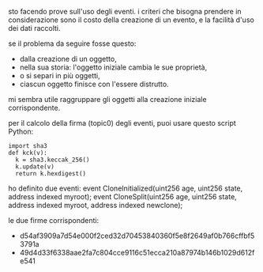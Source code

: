 sto facendo prove sull'uso degli eventi. i criteri che bisogna prendere in considerazione sono il costo della creazione di un evento, e la facilità d'uso dei dati raccolti.

se il problema da seguire fosse questo:
* dalla creazione di un oggetto, 
* nella sua storia: l'oggetto iniziale cambia le sue proprietà,
* o si separi in più oggetti,
* ciascun oggetto finisce con l'essere distrutto.

mi sembra utile raggruppare gli oggetti alla creazione iniziale corrispondente.

per il calcolo della firma (topic0) degli eventi, puoi usare questo script Python:

    import sha3
    def kck(v):
      k = sha3.keccak_256()
      k.update(v)
      return k.hexdigest()

ho definito due eventi:
    event CloneInitialized(uint256 age, uint256 state, address indexed myroot);
    event CloneSplit(uint256 age, uint256 state, address indexed myroot, address indexed newclone);

le due firme corrispondenti:
* d54af3909a7d54e000f2ced32d70453840360f5e8f2649af0b766cffbf53791a
* 49d4d33f6338aae2fa7c804cce9116c51ecca210a87974b146b1029d612fe541

